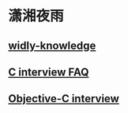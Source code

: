 # 潇湘夜雨


## [widly-knowledge](https://github.com/chancelee/faceOffer/blob/master/faceoffer/files/basic.md)
## [C interview FAQ](https://github.com/chancelee/faceOffer/blob/master/faceoffer/files/c_cpp_files.md)
## [Objective-C interview](https://github.com/chancelee/faceOffer/blob/master/faceoffer/files/oc.md)


